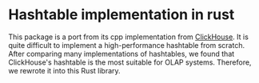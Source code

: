 # Hashtable implementation in rust


This package is a port from its cpp implementation from [ClickHouse](https://github.com/ClickHouse/ClickHouse/blob/master/src/Common/HashTable/HashTable.h).
It is quite difficult to implement a high-performance hashtable from scratch. After comparing many implementations of hashtables, we found that ClickHouse's hashtable is the most suitable for OLAP systems. Therefore, we rewrote it into this Rust library.
